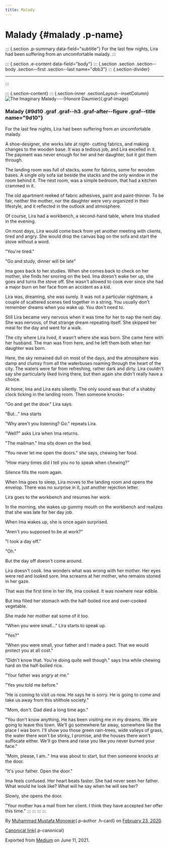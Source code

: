 ```yaml
---
title: Malady
---
```


Malady {#malady .p-name}
======

::: {.section .p-summary data-field="subtitle"}
For the last few nights, Lira had been suffering from an uncomfortable
malady.
:::

::: {.section .e-content data-field="body"}
::: {.section .section .section--body .section--first .section--last name="dbb3"}
::: {.section-divider}

------------------------------------------------------------------------
:::

::: {.section-content}
::: {.section-inner .sectionLayout--insetColumn}
![The Imaginary
Malady --- (Honoré Daumier)](https://cdn-images-1.medium.com/max/800/1*geNL66XZXLOw3m46-wSXcQ.png){.graf-image}

### Malady {#9d10 .graf .graf--h3 .graf-after--figure .graf--title name="9d10"}

For the last few nights, Lira had been suffering from an uncomfortable
malady.

A shoe-designer, she works late at night- cutting fabrics, and making
changes to the wooden base. It was a tedious job, and Lira excelled in
it. The payment was never enough for her and her daughter, but it got
them through.

The landing room was full of stacks, some for fabrics, some for wooden
bases. A single oily sofa sat beside the stacks and the only window in
the room behind it. The next room, was a simple bedroom, that had a
kitchen crammed in it.

The old apartment reeked of fabric adhesives, paint and paint-thinner.
To be fair, neither the mother, nor the daughter were very organized in
their lifestyle, and it reflected in the outlook and atmosphere.

Of course, Lira had a workbench, a second-hand table, where Ima studied
in the evening.

On most days, Lira would come back from yet another meeting with
clients, tired and angry. She would drop the canvas bag on the sofa and
start the stove without a word.

"You're tired."

"Go and study, dinner will be late"

Ima goes back to her studies. When she comes back to check on her
mother, she finds her snoring on the bed. Ima doesn't wake her up, she
goes and turns the stove off. She wasn't allowed to cook ever since she
had a major burn on her face from an accident as a kid.

Lira was, dreaming, she was surely. It was not a particular nightmare, a
couple of scattered scenes tied together in a string. You usually don't
remember dreams when you wake up. You don't need to.

Still Lira became very nervous when it was time for her to nap the next
day. She was nervous, of that strange dream repeating itself. She
skipped her meal for the day and went for a walk.

The city where Lira lived, it wasn't where she was born. She came here
with her husband. The man was from here, and he left them both when her
daughter was born.

Here, the sky remained dull on most of the days, and the atmosphere was
damp and clumsy from all the waterbuses roaming through the heart of the
city. The waters were far from refreshing, rather dark and dirty. Lira
couldn't say she particularly liked living there, but then again she
didn't really have a choice.

At home, Ima and Lira eats silently. The only sound was that of a shabby
clock ticking in the landing room. Then someone knocks-

"Go and get the door." Lira says.

"But..." Ima starts

"Why aren't you listening? Go." repeats Lira.

"Well?" asks Lira when Ima returns.

"The mailman." Ima sits down on the bed.

"You never let me open the doors." she says, chewing her food.

"How many times did I tell you no to speak when chewing?"

Silence fills the room again.

When Ima goes to sleep, Lira moves to the landing room and opens the
envelop. There was no surprise in it, just another rejection letter.

Lira goes to the workbench and resumes her work.

In the morning, she wakes up gummy mouth on the workbench and realizes
that she was late for her day job.

When Ima wakes up, she is once again surprised.

"Aren't you supposed to be at work?"

"I took a day off."

"Oh."

But the day off doesn't come around.

Lira doesn't cook. Ima wonders what was wrong with her mother. Her eyes
were red and looked sore. Ima screams at her mother, who remains stoned
in her gaze.

That was the first time in her life, Ima cooked. It was nowhere near
edible.

But Ima filled her stomach with the half-boiled rice and over-cooked
vegetable.

She made her mother eat some of it too.

"When you were small..." Lira starts to speak up.

"Yes?"

"When you were small, your father and I made a pact. That we would
protect you at all cost."

"Didn't know that. You're doing quite well though." says Ima while
chewing hard on the half-boiled rice.

"Your father was angry at me."

"Yes you told me before."

"He is coming to visit us now. He says he is sorry. He is going to come
and take us away from this shithole society."

"Mom, don't. Dad died a long time ago."

"You don't know anything. He has been visiting me in my dreams. We are
going to leave this town. We'll go somewhere far away, somewhere like
the place I was born. I'll show you those green rain-trees, wide valleys
of grass, the water there won't be stinky, I promise, and the houses
there won't suffocate either. We'll go there and raise you like you
never burned your face."

"Mom, please, I am.." Ima was about to start, but then someone knocks at
the door.

"It's your father. Open the door."

Ima feels confused. Her heart beats faster. She had never seen her
father. What would he look like? What will he say when he will see her?

Slowly, she opens the door.

"Your mother has a mail from her client. I think they have accepted her
offer this time."
:::
:::
:::
:::

By [Muhammad Mustafa Monowar](https://medium.com/@mmmonowar){.p-author
.h-card} on [February 23, 2020](https://medium.com/p/67ab1bb7a32a).

[Canonical
link](https://medium.com/@mmmonowar/malady-67ab1bb7a32a){.p-canonical}

Exported from [Medium](https://medium.com) on June 11, 2021.

